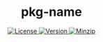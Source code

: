 <h1 align="center">pkg-name</h1>

<p align="center">
  <a href="https://github.com/qq15725/pkg-name/blob/master/LICENSE" class="mr-3">
    <img src="https://img.shields.io/npm/l/pkg-name.svg" alt="License">
  </a>
  <a href="https://www.npmjs.com/package/pkg-name">
    <img src="https://img.shields.io/npm/v/pkg-name.svg" alt="Version">
  </a>
  <a href="https://cdn.jsdelivr.net/npm/pkg-name/dist/index.js">
    <img src="https://img.shields.io/bundlephobia/minzip/pkg-name" alt="Minzip">
  </a>
</p>

